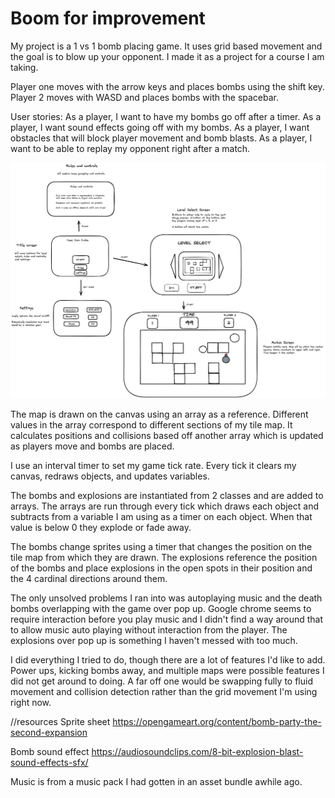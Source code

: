# Boom for improvement

My project is a 1 vs 1 bomb placing game. It uses grid based movement and the goal is to blow up your opponent. I made it as a project for a course I am taking. 

Player one moves with the arrow keys and places bombs using  the shift key. Player 2 moves with WASD and places bombs with the spacebar.

User stories:
As a player, I want to have my bombs go off after a timer.
As a player, I want sound effects going off with my bombs.
As a player, I want obstacles that will block player movement and bomb blasts.
As a player, I want to be able to replay my opponent right after a match.


![wire frame of project](./img/d6deecce-effd-465f-965f-965528621524.png)

The map is drawn on the canvas using an array as a reference. Different values in the array correspond to different sections of my tile map. It calculates positions and collisions based off another array which is updated as players move and bombs are placed. 

I use an interval timer to set my game tick rate. Every tick it clears my canvas, redraws objects, and updates variables. 

The bombs and explosions are instantiated from 2 classes and are added to arrays. The arrays are run through every tick which draws each object and subtracts from a variable I am using as a timer on each object. When that value is below 0 they explode or fade away. 

The bombs change sprites using a timer that changes the position on the tile map from which they are drawn. The explosions reference the position of the bombs and place explosions in the open spots in their position and the 4 cardinal directions around them.

The only unsolved problems I ran into was autoplaying music and the death bombs overlapping with the game over pop up. Google chrome seems to require interaction before you play music and I didn't find a way around that to allow music auto playing without interaction from the player. The explosions over pop up is something I haven't messed with too much.

I did everything I tried to do, though there are a lot of features I'd like to add. Power ups, kicking bombs away, and multiple maps were possible features I did not get around to doing. A far off one would be swapping fully to fluid movement and collision detection rather than the grid movement I'm using right now.

//resources
Sprite sheet
https://opengameart.org/content/bomb-party-the-second-expansion

Bomb sound effect
https://audiosoundclips.com/8-bit-explosion-blast-sound-effects-sfx/

Music is from a music pack I had gotten in an asset bundle awhile ago.

